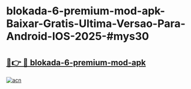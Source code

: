 # blokada-6-premium-mod-apk-Baixar-Gratis-Ultima-Versao-Para-Android-IOS-2025-#mys30

# <h2><a href="https://ainizakaria.my?title=blokada-6-premium-mod-apk&ref=24M">🔗👉 🔴 blokada-6-premium-mod-apk</a></h2>

[![acn](https://github.com/user-attachments/assets/0f9c940e-d8b0-45ae-aac7-cd30a18b3e1c)](https://ainizakaria.my?title=blokada-6-premium-mod-apk&ref=24M)

